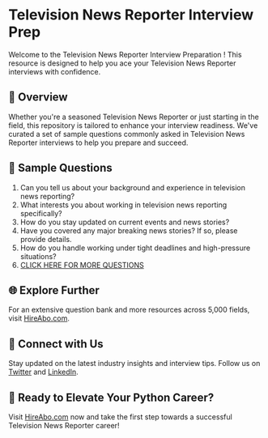 # Television News Reporter Interview Prep

Welcome to the Television News Reporter Interview Preparation ! This resource is designed to help you ace your Television News Reporter interviews with confidence.

## 🚀 Overview

Whether you're a seasoned Television News Reporter or just starting in the field, this repository is tailored to enhance your interview readiness. We've curated a set of sample questions commonly asked in Television News Reporter interviews to help you prepare and succeed.

## 📝 Sample Questions

1. Can you tell us about your background and experience in television news reporting?
2. What interests you about working in television news reporting specifically?
3. How do you stay updated on current events and news stories?
4. Have you covered any major breaking news stories? If so, please provide details.
5. How do you handle working under tight deadlines and high-pressure situations?
6. [CLICK HERE FOR MORE QUESTIONS](https://hireabo.com/job/8_2_33/Television%20News%20Reporter)

## 🌐 Explore Further

For an extensive question bank and more resources across 5,000 fields, visit [HireAbo.com](https://www.hireabo.com).

## 📱 Connect with Us

Stay updated on the latest industry insights and interview tips. Follow us on [Twitter](https://twitter.com/hireabo) and [LinkedIn](https://www.linkedin.com/in/hire-abo-3609972a8/).

## 🚀 Ready to Elevate Your Python Career?

Visit [HireAbo.com](https://www.hireabo.com) now and take the first step towards a successful Television News Reporter career!